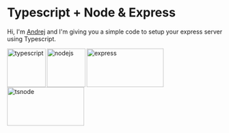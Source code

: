 # Typescript + Node & Express

Hi, I'm [Andrej](https://www.linkedin.com/in/andrejrakic/) and I'm giving you a simple code to setup your express server using Typescript.

<a href="https://www.typescriptlang.org">
  <img
    height="90"
    width="90"
    alt="typescript"
    src="https://external-content.duckduckgo.com/iu/?u=https%3A%2F%2Fraw.githubusercontent.com%2Fremojansen%2Flogo.ts%2Fmaster%2Fts.png&f=1&nofb=1"
    align="left"
  />
</a>
<a href="https://nodejs.org/en/">
  <img
    height="90"
    width="90"
    alt="nodejs"
    src="https://d2eip9sf3oo6c2.cloudfront.net/tags/images/000/000/256/full/nodejslogo.png"
    align="left"
  />
</a>
<a href="https://expressjs.com">
  <img
    height="90"
    width="180"
    alt="express"
    src="https://images.g2crowd.com/uploads/product/image/social_landscape/social_landscape_1489710851/express-js.png"
    align="left"
  />
</a>
<a href="https://github.com/TypeStrong/ts-node">
  <img
    height="90"
    width="180"
    alt="tsnode"
    src="https://external-content.duckduckgo.com/iu/?u=https%3A%2F%2Ftse3.mm.bing.net%2Fth%3Fid%3DOIP.EO7aT6u83T0R6ymrhZLMZQHaCf%26pid%3DApi&f=1"
    align="left"
  />
</a>
